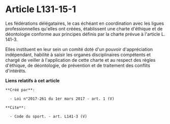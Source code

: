 # Article L131-15-1

Les fédérations délégataires, le cas échéant en coordination avec les ligues professionnelles qu'elles ont créées,
établissent une charte d'éthique et de déontologie conforme aux principes définis par la charte prévue à l'article L. 141-3. 

Elles instituent en leur sein un comité doté d'un pouvoir d'appréciation indépendant, habilité à saisir les organes
disciplinaires compétents et chargé de veiller à l'application de cette charte et au respect des règles d'éthique, de
déontologie, de prévention et de traitement des conflits d'intérêts.

**Liens relatifs à cet article**

	**Créé par**:

	  - Loi n°2017-261 du 1er mars 2017 - art. 1 (V)

	**Cite**:

	  - Code du sport. - art. L141-3 (V)
